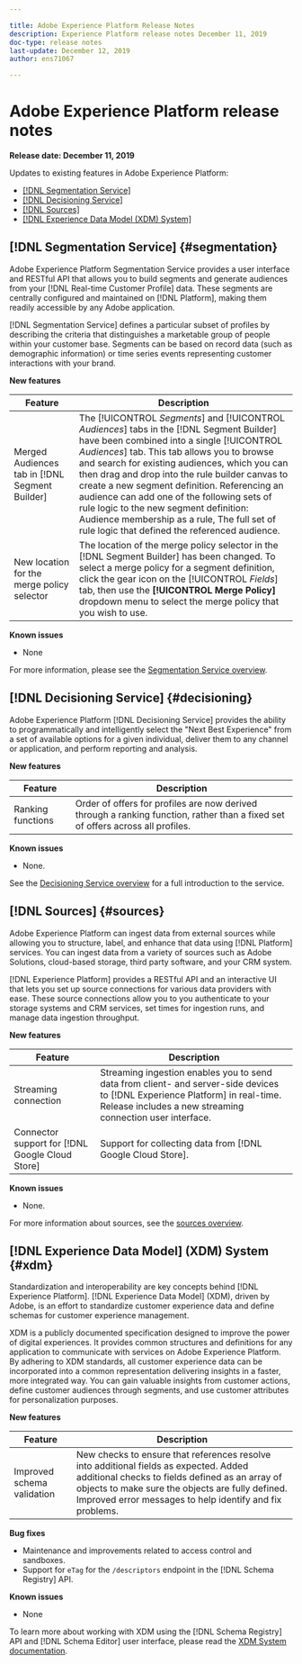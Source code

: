 ```yaml
---

title: Adobe Experience Platform Release Notes
description: Experience Platform release notes December 11, 2019
doc-type: release notes
last-update: December 12, 2019
author: ens71067

---
```


# Adobe Experience Platform release notes 

**Release date: December 11, 2019**

Updates to existing features in Adobe Experience Platform:

* [[!DNL Segmentation Service]](#segmentation)
* [[!DNL Decisioning Service]](#decisioning)
* [[!DNL Sources]](#sources)
* [[!DNL Experience Data Model (XDM) System]](#xdm)

## [!DNL Segmentation Service] {#segmentation}

Adobe Experience Platform Segmentation Service provides a user interface and RESTful API that allows you to build segments and generate audiences from your [!DNL Real-time Customer Profile] data. These segments are centrally configured and maintained on [!DNL Platform], making them readily accessible by any Adobe application.

[!DNL Segmentation Service] defines a particular subset of profiles by describing the criteria that distinguishes a marketable group of people within your customer base. Segments can be based on record data (such as demographic information) or time series events representing customer interactions with your brand.

**New features**

|Feature | Description|
|--- | ---|
|Merged Audiences tab in [!DNL Segment Builder] | The [!UICONTROL _Segments_] and [!UICONTROL _Audiences_] tabs in the [!DNL Segment Builder] have been combined into a single [!UICONTROL _Audiences_] tab. This tab allows you to browse and search for existing audiences, which you can then drag and drop into the rule builder canvas to create a new segment definition. Referencing an audience can add one of the following sets of rule logic to the new segment definition: Audience membership as a rule, The full set of rule logic that defined the referenced audience.|
|New location for the merge policy selector | The location of the merge policy selector in the [!DNL Segment Builder] has been changed. To select a merge policy for a segment definition, click the gear icon on the [!UICONTROL _Fields_] tab, then use the **[!UICONTROL Merge Policy]** dropdown menu to select the merge policy that you wish to use.|

**Known issues**

* None

For more information, please see the [Segmentation Service overview](../../segmentation/home.md).

## [!DNL Decisioning Service] {#decisioning}

Adobe Experience Platform [!DNL Decisioning Service] provides the ability to programmatically and intelligently select the "Next Best Experience" from a set of available options for a given individual, deliver them to any channel or application, and perform reporting and analysis.

**New features**

| Feature    | Description  |
| -----------| ---------- |
| Ranking functions | Order of offers for profiles are now derived through a ranking function, rather than a fixed set of offers across all profiles. |

**Known issues**

* None.

See the [Decisioning Service overview](../../decisioning-service/home.md) for a full introduction to the service.

## [!DNL Sources] {#sources}

Adobe Experience Platform can ingest data from external sources while allowing you to structure, label, and enhance that data using [!DNL Platform] services. You can ingest data from a variety of sources such as Adobe Solutions, cloud-based storage, third party software, and your CRM system.

[!DNL Experience Platform] provides a RESTful API and an interactive UI that lets you set up source connections for various data providers with ease. These source connections allow you to you authenticate to your storage systems and CRM services, set times for ingestion runs, and manage data ingestion throughput.

**New features**

| Feature    | Description  |
| ---------- | ------------ |
| Streaming connection | Streaming ingestion enables you to send data from client- and server-side devices to [!DNL Experience Platform] in real-time. Release includes a new streaming connection user interface. |
| Connector support for [!DNL Google Cloud Store] | Support for collecting data from [!DNL Google Cloud Store]. |

**Known issues**

* None.

For more information about sources, see the [sources overview](../../sources/home.md).

## [!DNL Experience Data Model] (XDM) System {#xdm}

Standardization and interoperability are key concepts behind [!DNL Experience Platform]. [!DNL Experience Data Model] (XDM), driven by Adobe, is an effort to standardize customer experience data and define schemas for customer experience management.

XDM is a publicly documented specification designed to improve the power of digital experiences. It provides common structures and definitions for any application to communicate with services on Adobe Experience Platform. By adhering to XDM standards, all customer experience data can be incorporated into a common representation delivering insights in a faster, more integrated way. You can gain valuable insights from customer actions, define customer audiences through segments, and use customer attributes for personalization purposes.

**New features**

|Feature | Description|
|--- | ---|
|Improved schema validation| New checks to ensure that references resolve into additional fields as expected. Added additional checks to fields defined as an array of objects to make sure the objects are fully defined. Improved error messages to help identify and fix problems.|

**Bug fixes**

* Maintenance and improvements related to access control and sandboxes.
* Support for `eTag` for the `/descriptors` endpoint in the [!DNL Schema Registry] API.

**Known issues**

* None

To learn more about working with XDM using the [!DNL Schema Registry] API and [!DNL Schema Editor] user interface, please read the [XDM System documentation](../../xdm/home.md).